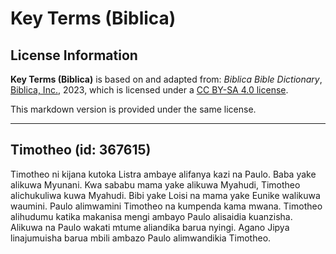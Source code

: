 # Key Terms (Biblica)

## License Information

**Key Terms (Biblica)** is based on and adapted from: _Biblica Bible Dictionary_, [Biblica, Inc.](https://www.biblica.com/), 2023, which is licensed under a [CC BY-SA 4.0 license](https://creativecommons.org/licenses/by-sa/4.0/legalcode.en).

This markdown version is provided under the same license.



--------------------------------

## Timotheo (id: 367615)

Timotheo ni kijana kutoka Listra ambaye alifanya kazi na Paulo. Baba yake alikuwa Myunani. Kwa sababu mama yake alikuwa Myahudi, Timotheo alichukuliwa kuwa Myahudi. Bibi yake Loisi na mama yake Eunike walikuwa waumini. Paulo alimwamini Timotheo na kumpenda kama mwana. Timotheo alihudumu katika makanisa mengi ambayo Paulo alisaidia kuanzisha. Alikuwa na Paulo wakati mtume aliandika barua nyingi. Agano Jipya linajumuisha barua mbili ambazo Paulo alimwandikia Timotheo.



